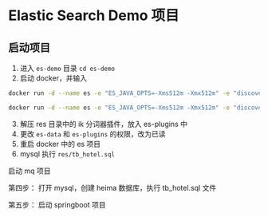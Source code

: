 # Elastic Search Demo 项目

## 启动项目

1. 进入 `es-demo` 目录 `cd es-demo`
2. 启动 docker，并输入
```sh
docker run -d --name es -e "ES_JAVA_OPTS=-Xms512m -Xmx512m" -e "discovery.type=single-node" -v ${pwd}/es-data:/usr/share/elasticsearch/data -v ${pwd}/es-plugins:/usr/share/elasticsearch/plugins --privileged --network es-net -p 9200:9200 -p 9300:9300 elasticsearch:7.12.1
```
```sh
docker run -d --name es -e "ES_JAVA_OPTS=-Xms512m -Xmx512m" -e "discovery.type=single-node" -v d:/es-tmp/es-data:/usr/share/elasticsearch/data -v d:/es-tmp/es-plugins:/usr/share/elasticsearch/plugins --privileged --network es-net -p 9200:9200 -p 9300:9300 elasticsearch:7.12.1
```
3. 解压 res 目录中的 ik 分词器插件，放入 es-plugins 中
4. 更改 `es-data` 和 `es-plugins` 的权限，改为已读
5. 重启 docker 中的 es 项目
6. mysql 执行 `res/tb_hotel.sql`

启动 mq 项目

第四步： 打开 mysql，创建 heima 数据库，执行 tb_hotel.sql 文件

第五步： 启动 springboot 项目
